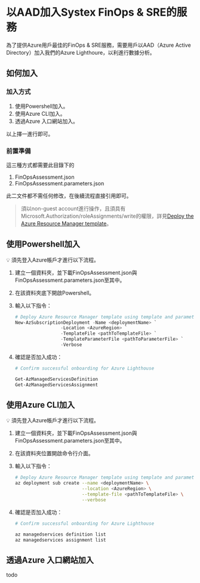 # 以AAD加入Systex FinOps & SRE的服務

為了提供Azure用戶最佳的FinOps & SRE服務，需要用戶以AAD（Azure Active Directory）加入我們的Azure Lighthoure，以利進行數據分析。

## 如何加入

### 加入方式

1. 使用Powershell加入。
2. 使用Azure CLI加入。
3. 透過Azure 入口網站加入。

以上擇一進行即可。

### 前置準備

這三種方式都需要此目錄下的

1. FinOpsAssessment.json
2. FinOpsAssessment.parameters.json

此二文件都不需任何修改，在後續流程直接引用即可。


> 須以non-guest account進行操作，且須具有Microsoft.Authorization/roleAssignments/write的權限，詳見[Deploy the Azure Resource Manager template](https://learn.microsoft.com/en-us/azure/lighthouse/how-to/onboard-customer#deploy-the-azure-resource-manager-template)。

## 使用Powershell加入

<aside>
💡 須先登入Azure帳戶才進行以下流程。

</aside>

1. 建立一個資料夾，並下載FinOpsAssessment.json與FinOpsAssessment.parameters.json至其中。
2. 在該資料夾底下開啟Powershell。
3. 輸入以下指令：
    
    ```powershell
    # Deploy Azure Resource Manager template using template and parameter file locally
    New-AzSubscriptionDeployment -Name <deploymentName> `
                     -Location <AzureRegion> `
                     -TemplateFile <pathToTemplateFile> `
                     -TemplateParameterFile <pathToParameterFile> `
                     -Verbose
    ```
    
4. 確認是否加入成功：
    
    ```powershell
    # Confirm successful onboarding for Azure Lighthouse
    
    Get-AzManagedServicesDefinition
    Get-AzManagedServicesAssignment
    ```
    

## 使用****Azure CLI****加入

<aside>
💡 須先登入Azure帳戶才進行以下流程。

</aside>

1. 建立一個資料夾，並下載FinOpsAssessment.json與FinOpsAssessment.parameters.json至其中。
2. 在該資料夾位置開啟命令行介面。
3. 輸入以下指令：
    
    ```bash
    # Deploy Azure Resource Manager template using template and parameter file locally
    az deployment sub create --name <deploymentName> \
                             --location <AzureRegion> \
                             --template-file <pathToTemplateFile> \
                             --verbose
    ```
    
4. 確認是否加入成功：
    
    ```bash
    # Confirm successful onboarding for Azure Lighthouse
    
    az managedservices definition list
    az managedservices assignment list
    ```
    

## 透過Azure 入口網站加入

todo

